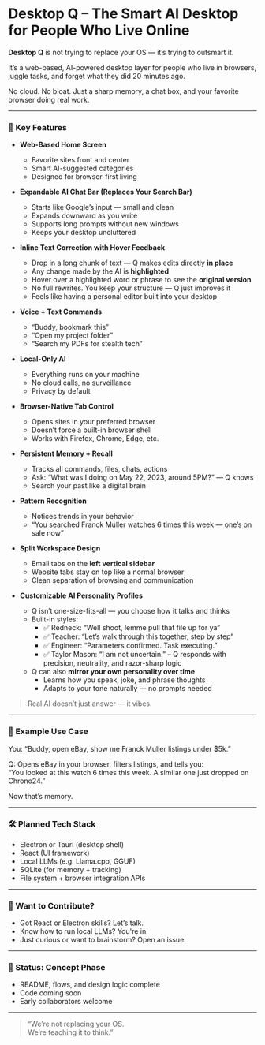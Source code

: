 # Desktop Q – The Smart AI Desktop for People Who Live Online

**Desktop Q** is not trying to replace your OS — it’s trying to outsmart it.

It’s a web-based, AI-powered desktop layer for people who live in browsers, juggle tasks, and forget what they did 20 minutes ago.

No cloud. No bloat. Just a sharp memory, a chat box, and your favorite browser doing real work.

---

### 🚀 Key Features

- **Web-Based Home Screen**  
  - Favorite sites front and center  
  - Smart AI-suggested categories  
  - Designed for browser-first living  

- **Expandable AI Chat Bar (Replaces Your Search Bar)**  
  - Starts like Google’s input — small and clean  
  - Expands downward as you write  
  - Supports long prompts without new windows  
  - Keeps your desktop uncluttered

- **Inline Text Correction with Hover Feedback**  
  - Drop in a long chunk of text — Q makes edits directly **in place**  
  - Any change made by the AI is **highlighted**  
  - Hover over a highlighted word or phrase to see the **original version**  
  - No full rewrites. You keep your structure — Q just improves it  
  - Feels like having a personal editor built into your desktop

- **Voice + Text Commands**  
  - “Buddy, bookmark this”  
  - “Open my project folder”  
  - “Search my PDFs for stealth tech”  

- **Local-Only AI**  
  - Everything runs on your machine  
  - No cloud calls, no surveillance  
  - Privacy by default

- **Browser-Native Tab Control**  
  - Opens sites in your preferred browser  
  - Doesn’t force a built-in browser shell  
  - Works with Firefox, Chrome, Edge, etc.

- **Persistent Memory + Recall**  
  - Tracks all commands, files, chats, actions  
  - Ask: “What was I doing on May 22, 2023, around 5PM?” — Q knows  
  - Search your past like a digital brain

- **Pattern Recognition**  
  - Notices trends in your behavior  
  - “You searched Franck Muller watches 6 times this week — one’s on sale now”

- **Split Workspace Design**  
  - Email tabs on the **left vertical sidebar**  
  - Website tabs stay on top like a normal browser  
  - Clean separation of browsing and communication

- **Customizable AI Personality Profiles**  
  - Q isn’t one-size-fits-all — you choose how it talks and thinks  
  - Built-in styles:  
    - ✅ Redneck: “Well shoot, lemme pull that file up for ya”  
    - ✅ Teacher: “Let’s walk through this together, step by step”  
    - ✅ Engineer: “Parameters confirmed. Task executing.”  
    - ✅ Taylor Mason: “I am not uncertain.” – Q responds with precision, neutrality, and razor-sharp logic  
  - Q can also **mirror your own personality over time**  
    - Learns how you speak, joke, and phrase thoughts  
    - Adapts to your tone naturally — no prompts needed
> Real AI doesn’t just answer — it vibes.

---

### 🧠 Example Use Case

You: “Buddy, open eBay, show me Franck Muller listings under $5k.”

Q: Opens eBay in your browser, filters listings, and tells you:  
“You looked at this watch 6 times this week. A similar one just dropped on Chrono24.”

Now that’s memory.

---

### 🛠️ Planned Tech Stack

- Electron or Tauri (desktop shell)  
- React (UI framework)  
- Local LLMs (e.g. Llama.cpp, GGUF)  
- SQLite (for memory + tracking)  
- File system + browser integration APIs

---

### 🤝 Want to Contribute?

- Got React or Electron skills? Let’s talk.  
- Know how to run local LLMs? You're in.  
- Just curious or want to brainstorm? Open an issue.

---

### 📌 Status: Concept Phase  
- README, flows, and design logic complete  
- Code coming soon  
- Early collaborators welcome

---

> “We’re not replacing your OS.  
> We’re teaching it to think.”
